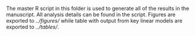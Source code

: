 The master R script in this folder is used to generate all of the results in the manuscript. All analysis details can be found in the script. Figures are exported to _../figures/_ while table with output from key linear models are exported to _../tables/_.
